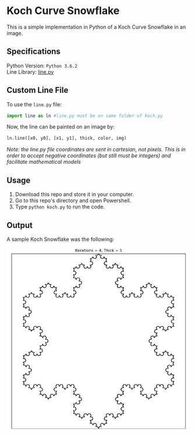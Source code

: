 # Koch Curve Snowflake

This is a simple implementation in Python of a Koch Curve Snowflake in an image. <br />

## Specifications

Python Version: `Python 3.6.2` <br />
Line Library: [line.py](https://github.com/the-other-mariana/code-journal/blob/master/koch-snowflake/line.py) <br />

## Custom Line File

To use the `line.py` file: <br />

```Python
import line as ln #line.py must be on same folder of koch.py
```

Now, the line can be painted on an image by:

```Python
ln.line([x0, y0], [x1, y1], thick, color, img)
```
*Note: the line.py file coordinates are sent in cartesian, not pixels. This is in order to accept negative coordinates (but still must be integers) and facilitate mathematical models*

## Usage

1. Download this repo and store it in your computer.
1. Go to this repo's directory and open Powershell.
1. Type `python koch.py` to run the code.

## Output

A sample Koch Snowflake was the following: <br />

![alt text](https://github.com/the-other-mariana/code-journal/blob/master/koch-snowflake/output/koch01.png?raw=true) <br />